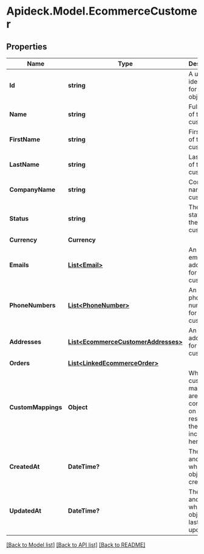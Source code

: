 # Apideck.Model.EcommerceCustomer

## Properties

Name | Type | Description | Notes
------------ | ------------- | ------------- | -------------
**Id** | **string** | A unique identifier for an object. | [readonly] 
**Name** | **string** | Full name of the customer | [optional] 
**FirstName** | **string** | First name of the customer | [optional] 
**LastName** | **string** | Last name of the customer | [optional] 
**CompanyName** | **string** | Company name of the customer | [optional] 
**Status** | **string** | The current status of the customer | [optional] 
**Currency** | **Currency** |  | [optional] 
**Emails** | [**List&lt;Email&gt;**](Email.md) | An array of email addresses for the customer. | [optional] 
**PhoneNumbers** | [**List&lt;PhoneNumber&gt;**](PhoneNumber.md) | An array of phone numbers for the customer. | [optional] 
**Addresses** | [**List&lt;EcommerceCustomerAddresses&gt;**](EcommerceCustomerAddresses.md) | An array of addresses for the customer. | [optional] 
**Orders** | [**List&lt;LinkedEcommerceOrder&gt;**](LinkedEcommerceOrder.md) |  | [optional] 
**CustomMappings** | **Object** | When custom mappings are configured on the resource, the result is included here. | [optional] [readonly] 
**CreatedAt** | **DateTime?** | The date and time when the object was created. | [optional] [readonly] 
**UpdatedAt** | **DateTime?** | The date and time when the object was last updated. | [optional] [readonly] 

[[Back to Model list]](../README.md#documentation-for-models) [[Back to API list]](../README.md#documentation-for-api-endpoints) [[Back to README]](../README.md)

